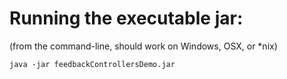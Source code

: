 # Running the executable jar:
(from the command-line, should work on Windows, OSX, or *nix)

    java -jar feedbackControllersDemo.jar
